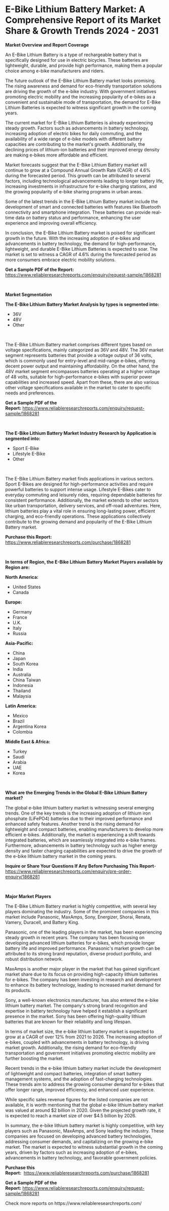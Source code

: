 <p><h1>E-Bike Lithium Battery Market: A Comprehensive Report of its Market Share & Growth Trends 2024 - 2031</h1></p><p><strong>Market Overview and Report Coverage</strong></p>
<p><p>An E-Bike Lithium Battery is a type of rechargeable battery that is specifically designed for use in electric bicycles. These batteries are lightweight, durable, and provide high performance, making them a popular choice among e-bike manufacturers and riders.</p><p>The future outlook of the E-Bike Lithium Battery market looks promising. The rising awareness and demand for eco-friendly transportation solutions are driving the growth of the e-bike industry. With government initiatives promoting electric mobility and the increasing popularity of e-bikes as a convenient and sustainable mode of transportation, the demand for E-Bike Lithium Batteries is expected to witness significant growth in the coming years.</p><p>The current market for E-Bike Lithium Batteries is already experiencing steady growth. Factors such as advancements in battery technology, increasing adoption of electric bikes for daily commuting, and the availability of a wide range of e-bike models with different battery capacities are contributing to the market's growth. Additionally, the declining prices of lithium-ion batteries and their improved energy density are making e-bikes more affordable and efficient.</p><p>Market forecasts suggest that the E-Bike Lithium Battery market will continue to grow at a Compound Annual Growth Rate (CAGR) of 4.6% during the forecasted period. This growth can be attributed to several factors, including technological advancements leading to longer battery life, increasing investments in infrastructure for e-bike charging stations, and the growing popularity of e-bike sharing programs in urban areas. </p><p>Some of the latest trends in the E-Bike Lithium Battery market include the development of smart and connected batteries with features like Bluetooth connectivity and smartphone integration. These batteries can provide real-time data on battery status and performance, enhancing the user experience and improving overall efficiency.</p><p>In conclusion, the E-Bike Lithium Battery market is poised for significant growth in the future. With the increasing adoption of e-bikes and advancements in battery technology, the demand for high-performance, lightweight, and durable E-Bike Lithium Batteries is expected to soar. The market is set to witness a CAGR of 4.6% during the forecasted period as more consumers embrace electric mobility solutions.</p></p>
<p><strong>Get a Sample PDF of the Report:</strong> <a href="https://www.reliableresearchreports.com/enquiry/request-sample/1868281">https://www.reliableresearchreports.com/enquiry/request-sample/1868281</a></p>
<p>&nbsp;</p>
<p><strong>Market Segmentation</strong></p>
<p><strong>The E-Bike Lithium Battery Market Analysis by types is segmented into:</strong></p>
<p><ul><li>36V</li><li>48V</li><li>Other</li></ul></p>
<p>&nbsp;</p>
<p><p>The E-Bike Lithium Battery market comprises different types based on voltage specifications, mainly categorized as 36V and 48V. The 36V market segment represents batteries that provide a voltage output of 36 volts, which is commonly used for entry-level and mid-range e-bikes, offering decent power output and maintaining affordability. On the other hand, the 48V market segment encompasses batteries operating at a higher voltage of 48 volts, suitable for high-performance e-bikes with superior power capabilities and increased speed. Apart from these, there are also various other voltage specifications available in the market to cater to specific needs and preferences.</p></p>
<p><strong>Get a Sample PDF of the Report:</strong>&nbsp;<a href="https://www.reliableresearchreports.com/enquiry/request-sample/1868281">https://www.reliableresearchreports.com/enquiry/request-sample/1868281</a></p>
<p>&nbsp;</p>
<p><strong>The E-Bike Lithium Battery Market Industry Research by Application is segmented into:</strong></p>
<p><ul><li>Sport E-Bike</li><li>Lifestyle E-Bike</li><li>Other</li></ul></p>
<p>&nbsp;</p>
<p><p>The E-Bike Lithium Battery market finds applications in various sectors. Sport E-Bikes are designed for high-performance activities and require powerful batteries to support intense usage. Lifestyle E-Bikes cater to everyday commuting and leisurely rides, requiring dependable batteries for consistent performance. Additionally, the market extends to other sectors like urban transportation, delivery services, and off-road adventures. Here, lithium batteries play a vital role in ensuring long-lasting power, efficient charging, and eco-friendly operations. These applications collectively contribute to the growing demand and popularity of the E-Bike Lithium Battery market.</p></p>
<p><strong>Purchase this Report:</strong>&nbsp; <a href="https://www.reliableresearchreports.com/purchase/1868281">https://www.reliableresearchreports.com/purchase/1868281</a></p>
<p>&nbsp;</p>
<p><strong>In terms of Region, the E-Bike Lithium Battery Market Players available by Region are:</strong></p>
<p>
    <p> <strong> North America: </strong>
        <ul>
            <li>United States</li>
            <li>Canada</li>
        </ul>
        </p> 
    <p> <strong> Europe: </strong>
        <ul>
            <li>Germany</li>
            <li>France</li>
            <li>U.K.</li>
            <li>Italy</li>
            <li>Russia</li>
        </ul>
        </p> 
    <p> <strong> Asia-Pacific: </strong>
        <ul>
            <li>China</li>
            <li>Japan</li>
            <li>South Korea</li>
            <li>India</li>
            <li>Australia</li>
            <li>China Taiwan</li>
            <li>Indonesia</li>
            <li>Thailand</li>
            <li>Malaysia</li>
        </ul>
        </p> 
    <p> <strong> Latin America: </strong>
        <ul>
            <li>Mexico</li>
            <li>Brazil</li>
            <li>Argentina Korea</li>
            <li>Colombia</li>
        </ul>
        </p> 
    <p> <strong> Middle East & Africa: </strong>
        <ul>
            <li>Turkey</li>
            <li>Saudi</li>
            <li>Arabia</li>
            <li>UAE</li>
            <li>Korea</li>
        </ul>
    </p>
    </p>
<p>&nbsp;</p>
<p><strong>What are the Emerging Trends in the Global E-Bike Lithium Battery market?</strong></p>
<p><p>The global e-bike lithium battery market is witnessing several emerging trends. One of the key trends is the increasing adoption of lithium iron phosphate (LiFePO4) batteries due to their improved performance and enhanced safety features. Another trend is the rising demand for lightweight and compact batteries, enabling manufacturers to develop more efficient e-bikes. Additionally, the market is experiencing a shift towards integrated batteries, which are seamlessly integrated into e-bike frames. Furthermore, advancements in battery technology such as higher energy density and faster charging capabilities are expected to drive the growth of the e-bike lithium battery market in the coming years.</p></p>
<p><strong>Inquire or Share Your Questions If Any Before Purchasing This Report</strong>- <a href="https://www.reliableresearchreports.com/enquiry/pre-order-enquiry/1868281">https://www.reliableresearchreports.com/enquiry/pre-order-enquiry/1868281</a></p>
<p>&nbsp;</p>
<p><strong>Major Market Players</strong></p>
<p><p>The E-Bike Lithium Battery market is highly competitive, with several key players dominating the industry. Some of the prominent companies in this market include Panasonic, MaxAmps, Sony, Energizer, Shorai, Renata, Vamery, Duracell, and Battery King. </p><p>Panasonic, one of the leading players in the market, has been experiencing steady growth in recent years. The company has been focusing on developing advanced lithium batteries for e-bikes, which provide longer battery life and improved performance. Panasonic's market growth can be attributed to its strong brand reputation, diverse product portfolio, and robust distribution network.</p><p>MaxAmps is another major player in the market that has gained significant market share due to its focus on providing high-capacity lithium batteries for e-bikes. The company has been investing in research and development to enhance its battery technology, leading to increased market demand for its products.</p><p>Sony, a well-known electronics manufacturer, has also entered the e-bike lithium battery market. The company's strong brand recognition and expertise in battery technology have helped it establish a significant presence in the market. Sony has been offering high-quality lithium batteries that are known for their reliability and long lifespan.</p><p>In terms of market size, the e-bike lithium battery market is expected to grow at a CAGR of over 12% from 2021 to 2026. The increasing adoption of e-bikes, coupled with advancements in battery technology, is driving market growth. Additionally, the rising demand for eco-friendly transportation and government initiatives promoting electric mobility are further boosting the market.</p><p>Recent trends in the e-bike lithium battery market include the development of lightweight and compact batteries, integration of smart battery management systems, and the adoption of fast-charging technologies. These trends aim to address the growing consumer demand for e-bikes that offer longer range, improved efficiency, and enhanced user experience.</p><p>While specific sales revenue figures for the listed companies are not available, it is worth mentioning that the global e-bike lithium battery market was valued at around $2 billion in 2020. Given the projected growth rate, it is expected to reach a market size of over $4.5 billion by 2026.</p><p>In summary, the e-bike lithium battery market is highly competitive, with key players such as Panasonic, MaxAmps, and Sony leading the industry. These companies are focused on developing advanced battery technologies, addressing consumer demands, and capitalizing on the growing e-bike market. The market is expected to witness substantial growth in the coming years, driven by factors such as increasing adoption of e-bikes, advancements in battery technology, and favorable government policies.</p></p>
<p><strong>Purchase this Report:</strong>&nbsp;&nbsp;<a href="https://www.reliableresearchreports.com/purchase/1868281">https://www.reliableresearchreports.com/purchase/1868281</a></p>
<p></p>
<p><strong>Get a Sample PDF of the Report:</strong>&nbsp;<a href="https://www.reliableresearchreports.com/enquiry/request-sample/1868281">https://www.reliableresearchreports.com/enquiry/request-sample/1868281</a></p>
<p>Check more reports on https://www.reliableresearchreports.com/</p>